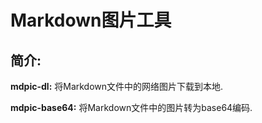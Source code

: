 # Markdown图片工具

## 简介:

**mdpic-dl:** 将Markdown文件中的网络图片下载到本地.

**mdpic-base64:** 将Markdown文件中的图片转为base64编码.

